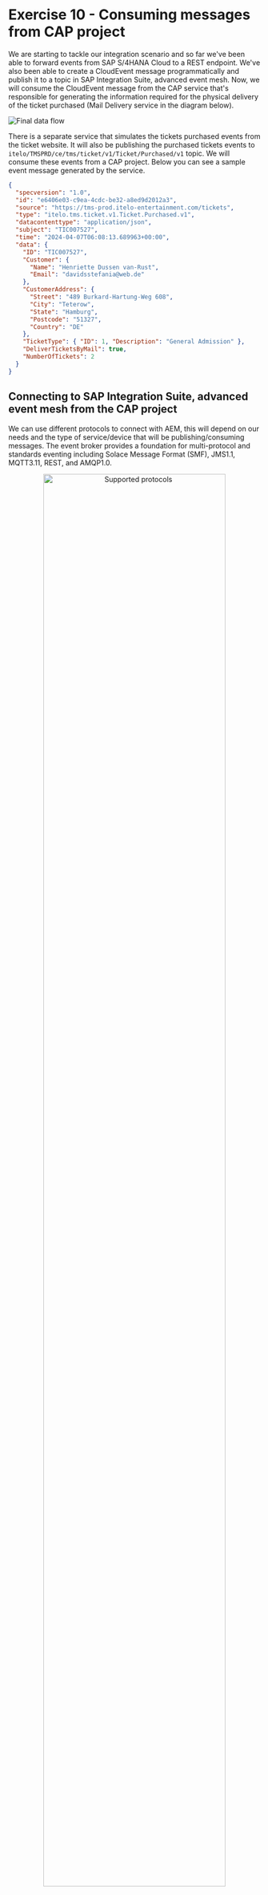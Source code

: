 # Exercise 10 - Consuming messages from CAP project

We are starting to tackle our integration scenario and so far we've been able to forward events from SAP S/4HANA Cloud to a REST endpoint. We've also been able to create a CloudEvent message programmatically and publish it to a topic in SAP Integration Suite, advanced event mesh. Now, we will consume the CloudEvent message from the CAP service that's responsible for generating the information required for the physical delivery of the ticket purchased (Mail Delivery service in the diagram below).

![Final data flow](../../../assets/diagrams/final-diagram.png)

There is a separate service that simulates the tickets purchased events from the ticket website. It will also be publishing the purchased tickets events to `itelo/TMSPRD/ce/tms/ticket/v1/Ticket/Purchased/v1` topic. We will consume these events from a CAP project. Below you can see a sample event message generated by the service.

```json
{
  "specversion": "1.0",
  "id": "e6406e03-c9ea-4cdc-be32-a8ed9d2012a3",
  "source": "https://tms-prod.itelo-entertainment.com/tickets",
  "type": "itelo.tms.ticket.v1.Ticket.Purchased.v1",
  "datacontenttype": "application/json",
  "subject": "TIC007527",
  "time": "2024-04-07T06:08:13.689963+00:00",
  "data": {
    "ID": "TIC007527",
    "Customer": {
      "Name": "Henriette Dussen van-Rust",
      "Email": "davidsstefania@web.de"
    },
    "CustomerAddress": {
      "Street": "489 Burkard-Hartung-Weg 608",
      "City": "Teterow",
      "State": "Hamburg",
      "Postcode": "51327",
      "Country": "DE"
    },
    "TicketType": { "ID": 1, "Description": "General Admission" },
    "DeliverTicketsByMail": true,
    "NumberOfTickets": 2
  }
}
```

## Connecting to SAP Integration Suite, advanced event mesh from the CAP project

We can use different protocols to connect with AEM, this will depend on our needs and the type of service/device that will be publishing/consuming messages. The event broker provides a foundation for multi-protocol and standards eventing including Solace Message Format (SMF), JMS1.1, MQTT3.11, REST, and AMQP1.0.

<p align = "center">
  <img alt="Supported protocols" src="assets/supported-protocols.png" width="85%"/><br/>
  <i>Supported protocols</i>
</p>

Also, there are many connectivity options available depending on your favourite programming language. 
> Check out the tutorials available for the different programming languages - https://tutorials.solace.dev/.

<p align = "center">
  <img alt="Client Libraries - Programming Languages" src="assets/programming-languages.png" width="85%"/><br/>
  <i>Client Libraries - Programming Languages</i>
</p>

To keep things simple for this exercise, we will be using the [AMQP 1.0](https://www.amqp.org/) protocol to connect and consume messages from a queue in AEM. As our service will also publish messages, in that case, we will use the REST protocol. This uses standard HTTP, which we are all familiar with.

## Create a queue in the EU-North-Broker


👉 Access the `EU-North-Broker` and create a new queue with the following name: `codejam/edi/[your-sap-community-id]/Tickets/Purchased`. Once created, subscribe to the `itelo/TMSPRD/ce/tms/ticket/v1/Ticket/Purchased/v1` topic.

We've created the queue that we will be connecting from the CAP project to consume the events.

## Get familiar with the CAP project

We will start getting familiar with the CAP project that is included within the assets project of this exercise. The project contains a data model, a couple of SAP Fiori Elements apps and some logic to consume data from a queue.

👉 Open the CodeJam repository in SAP Business Application Studio

> Instructions on how to clone the repository are included in the [prerequisites](../../../prerequisites.md#sap-business-application-studio).

<p align = "center">
  <img alt="Open project in SAP Business Application Studio" src="../../assets/open-cloned-project-in-bas.gif" width="90%"/><br/>
  <i>Open project in SAP Business Application Studio</i>
</p>

> To ensure that you are running the latest version of the repository, you can run the following commands in the terminal, from within the `/home/user/projects/event-driven-integrations-codejam` folder, to pull the latest changes: `git pull origin main`.

👉 Open the terminal, navigate to the exercise folder and install the dependencies

```bash
$ cd exercises/10-consume-message-from-CAP/code/edi-codejam-cap-processor
$ npm install

# Generate the DB used by the CAP service
$ cds deploy
```

In this folder, we have a few files that we need to get familiar with:
- `package.json`: Contains the dependencies of our CAP project.
- `.env.sample`: Contains the environment variables that we need to set.
- `srv/cloudEventsSchema.js`: Contains a JSON schema of the CloudEvents specification which we are going to use to validate the incoming events.
- `srv/queueConsumer.js`: This file is responsible for setting up the AMQP client and create the receiver.
- `srv/server.js`: At the moment, the file is mostly empty. We are importing the CloudEvents SDK dependencies, loading some environment variables, and importing a module that is responsible for sending the CloudEvent message to a topic in SAP Integration Suite, advanced event mesh. This is the file that we will be working on the most.

We have two entities in the data model, `db/data-model.cds` file: `ConsumedMessage` and `QRCode`. The CAP service will use a simple SQLite backend. In the ConsumedMessage we will store all events received from the queue. In the QRCode entity, we will store the QR code that will be generated for the ticket purchased.

The idea is that when our CAP service receives an event, we will validate that the event received follows the CloudEvents specification, process the message and generate a QRCode based on the contents of the message. We will implement the logic on what to do when consuming an event from a queue and we will pass that logic to the QueueConsumer.

👉 Open the file `srv/queueConsumer.js` and get familiar with it.

Although we don't need to change anything in this file, it is highly recommended to get familiar with it, so that you can see how the events are consumed using the [AMQP package](https://www.npmjs.com/package/amqp).

## Environment Variables

We will start by setting up the environment variables that we will use in the CAP project. This is so that we can run the project as is and it will keep running as we make changes.

👉 Make a copy of the `.env.sample` file and name it `.env`. Place it in the same folder as where the `.env.sample` file resides. 
- Replace the placeholder values with the credentials available in the Cluster Manager > `EU-North-Broker` > `Connect` tab > `AMQP` collapsible section.
- Replace the [your-sap-community-id] placeholder with your SAP Community ID in the topic.

<p align = "center">
  <img alt="EU-North-Broker AMQP details" src="assets/amqp-broker-details.png" width="90%"/><br/>
  <i>EU-North-Broker AMQP details</i>
</p>

👉 Open the file `srv/server.js` and get familiar with it.

Notice the different sections in the file. We will be adding code to the `Validate the message against a CloudEvents schema`, `Store the message in the database`, and `Set up Queue Consumer` sections. This is where we will be adding the logic to validate the incoming message, store it in the database and set up the queue consumer. 

If we've replaced the environment variables in the `.env` file, we can now run the CAP project.

👉 In the terminal, run `npm run watch`. 

<p align = "center">
  <img alt="Output of npm run watch" src="assets/npm-run-watch.png" width="75%"/><br/>
  <i>Output of npm run watch</i>
</p>

The project will start and you should see in terminal an output like the one above. Also, there will now be a `.db` file within the db folder and you can access the Fiori Element apps via `http://localhost:4004`.

## Set up the Queue Consumer

We will start by setting up the connection to the queue and consuming the messages.

👉 Add the code below in the `Set up Queue Consumer` section of the `srv/server.js` file. Save the file:

```javascript
var solaceHostname = `${process.env.SOLACE_AMQP_PROTOCOL}://${process.env.SOLACE_AMQP_USERNAME}:${process.env.SOLACE_AMQP_PASSWORD}@${process.env.SOLACE_AMQP_HOST}:${process.env.SOLACE_AMQP_PORT}`;

var queueConsumer = new QueueConsumer(processMessage)
  .host(solaceHostname)
  .queue(process.env.SOLACE_AMPQ_QUEUE_NAME)
  .logger(cds.log("AMPQConsumer"));

// the next statement blocks until a message is received
queueConsumer.receive();
```

If there are no messages in the queue then it will block until a message is received and there will be a message in terminal stating that it is waiting for messages.

<p align = "center">
  <img alt="Waiting for messages" src="assets/waiting-for-messages.png" width="90%"/><br/>
  <i>Waiting for messages</i>
</p>

If not, then it will process the messages available in the queue and at this stage it will just print out the message in terminal.

> Don't worry if we are "losing" this messages and not processing them properly. This is intended and we will add the logic to process the message in the next steps.

## Validate the message against a CloudEvents schema

Now that we've set up the connection to the queue and that we are receiving the events. Let's go ahead and validate that these are valid CloudEvents messages.

👉 Add the code below in the `Validate the message against a CloudEvents schema` section of the `srv/server.js` file. Save the file:

```javascript
try {
    topic = message.properties.to;
    payload = message.body;

    // Validate that the body is a JSON
    var body = JSON.parse(message.body);

    // Check for required CloudEvent elements
    messageId = "id" in body ? body.id : null;
    source = "source" in body ? body.source : null;
    specversion = "specversion" in body ? body.specversion : null;
    type = "type" in body ? body.type : null;
    ceData = "data" in body ? body.data : null;

    const validate = ajv.compile(cloudEventsSchema);
    const isMessageBodyCloudEvent = validate(body);

    if (!isMessageBodyCloudEvent) {
      LOG.error(
        "Invalid CloudEvent message:",
        ajv.errorsText(validate.errors)
      );
      validationMessage =
        "Invalid Payload: Payload is not a CloudEvent message. Schema validation: " +
        ajv.errorsText(validate.errors);
    }
  } catch (error) {
    if (error instanceof SyntaxError) {
      LOG.error("SyntaxError", error.message);
      validationMessage = "Invalid JSON: " + error.message;
    } else {
      var errorDescription = error.name + ": " + error.message;
      LOG.error(errorDescription);
      validationMessage = errorDescription;
    }
  }

  const isValid = validationMessage == "" ? true : false;

  LOG.info('Message is valid: ', isValid, 'Validation message: ', validationMessage);
```

The service will process the messages available in the queue and at this stage, it will print out if the message is valid or not and a validation message.

<p align = "center">
  <img alt="CloudEvent schema validation" src="assets/cloudevents-schema-validation.png" width="90%"/><br/>
  <i>CloudEvent schema validation</i>
</p>

## Store the message in the database

Now that we are validating the incoming messages, let's go ahead and store the valid messages in the database.

👉 Add the code below in the `Store the message in the database` section of the `srv/server.js` file. Save the file:

```javascript
var entry = {
    topic: topic,
    messageId: messageId,
    source: source,
    specversion: specversion,
    type: type,
    payload: payload,
    isValid: isValid,
    validationCriticality: isValid ? 3 : 1,
    validationMessage: validationMessage,
  };

  try {
    INSERT.into(messages)
      .entries(entry)
      .then((x) => {
        LOG.info(x);
        LOG.info("Message has been inserted into the database", entry.messageId);
      });

    if (isValid && ceData != null) {
      // Calculate qrcode
      var ticketId = ceData.ID;

      LOG.info("Ticket Id: ", ticketId);

      var QRCode = require("qrcode");

      QRCode.toDataURL(ticketId, function (err, url) {
        LOG.info("QRCode data URL:" , url);

        // Print the type of url
        LOG.info(typeof url);

        if (err) {
          LOG.error(err);
          return;
        } else {
          var qrcodeEntry = {
            ticketId: ticketId,
            messageId: messageId,
            dataURL: url,
          };

          INSERT.into(qrcodes)
            .entries(qrcodeEntry)
            .then((x) => {
              LOG.info(x);
              LOG.info("QRCode has been inserted into the database");
            });
        }
        
        // Send the processed message to the topic
        publishMessageToTopic(qrcodeEntry, process.env.SOLACE_REST_PUBLISH_TOPIC);
      });
    }
  } catch (error) {
    var errorDescription = error.name + ": " + error.message;
    LOG.error(errorDescription);
    validationMessage = errorDescription;
  }
```

We can check the messages stored in the database by accessing the Fiori Element app via `http://localhost:4004`:
- Consumed Messages: `http://localhost:4004/consumed-messages/webapp/index.html`
- QR Codes: `http://localhost:4004/ticket-qrcodes/webapp/index.html`

<p align = "center">
  <img alt="Consumed Messages" src="assets/consumed-messages.png" width="90%"/><br/>
  <i>Consumed Messages</i>
</p>

## Create CloudEvent message and publish to topic

We are storing the messages in the database and generating a QR code based on the ticket ID. Let's go ahead and send the processed message to a topic in SAP Integration Suite, advanced event mesh.

👉 Add the code below in the `Create CloudEvent message and publish to topic` section of the `srv/topicPublisher.js` file. Save the file:

```javascript
const ce = new CloudEvent({
    specversion: "1.0",
    type: "com.sap.codejam.edi.maildelivery.processed",
    source: "https://codejam-edi-cap-processor.cfapps.eu10.hana.ondemand.com/",
    data: payload
  });

  const { headers, body } = HTTP.structured(ce);

  // Add Authorization to headers
  headers["Authorization"] = `Basic ${base64Credentials}`;

  const postData = JSON.stringify(JSON.parse(body), null, 2);

  LOG.debug("Headers: ", JSON.stringify(headers, null, 2));
  LOG.debug("Body: ", postData);

  const options = {
    hostname: process.env.SOLACE_REST_HOST,
    port: process.env.SOLACE_REST_PORT,
    path: `/${topic}`,
    method: "POST",
    headers: headers,
  };
```

We've created a new CloudEvent message with the processed data but we still need to call the publishMessageToTopic function in our `srv/server.js` file.

👉 Finally, uncomment the `publishMessageToTopic(qrcodeEntry, process.env.SOLACE_REST_PUBLISH_TOPIC);` line in the `srv/server.js` file to send the processed message to the topic.

## Validate the processed message in `EU-North-Broker`

If you've followed all the steps correctly, you should be able to see the processed messages in the `EU-North-Broker`.

👉 Access the `EU-North-Broker` and subscribe to the `codejam/edi/ce/[your-sap-community-id]/tickets/mailed` topic, where the processed messages are being published. You should start seeing messages being processed by the CAP processor service.

<p align = "center">
  <img alt="CAP Processor - Tickets Mailed" src="assets/cap-processor-mailed.png" width="75%"/><br/>
  <i>CAP Processor - Tickets Mailed</i>
</p>

## Summary

There are lots of moving parts in this exercise.... we created a queue, set up the connection to the queue, validated the incoming messages, stored the messages in the database, generated a QR code based on the ticket ID, and sent the processed message to a topic in SAP Integration Suite, advanced event mesh. Although there are many steps in the exercise, I hope you can see how easy it is to consume messages from a queue and process them in a CAP project.

## Further Study

* CAP Documentation: [link](https://cap.cloud.sap/docs/)
* AMQP package documentation in npm: [link](https://www.npmjs.com/package/amqp)
* How Apps Interact with PubSub+ Messaging Components: [link](https://docs.solace.com/API/Component-Maps.htm)
* Solace REST Example Code: [link](https://docs.solace.com/API/RESTMessagingPrtl/Solace-REST-Example.htm)
* REST Messaging Protocol: [link](https://docs.solace.com/API/RESTMessagingPrtl/Solace-REST-Overview.htm)

---

If you finish earlier than your fellow participants, you might like to ponder these questions. There isn't always a single correct answer and there are no prizes - they're just to give you something else to think about.

1. Which other protocols could you use to connect to the SAP Integration Suite, advanced event mesh?
2. Why would you prefer to use the SMF protocol over the AMQP protocol?
3. What would be an advantage of using the AMQP protocol over the SMF protocol?

## Next

Continue to 👉 [Exercise 11 - Process messages from Cloud Integration](../11-aem-cloud-integration-adapter/README.md)
